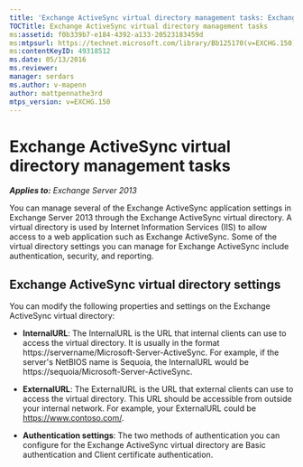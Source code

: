 ```yaml
---
title: 'Exchange ActiveSync virtual directory management tasks: Exchange 2013 Help'
TOCTitle: Exchange ActiveSync virtual directory management tasks
ms:assetid: f0b339b7-e184-4392-a133-20523183459d
ms:mtpsurl: https://technet.microsoft.com/library/Bb125170(v=EXCHG.150)
ms:contentKeyID: 49318512
ms.date: 05/13/2016
ms.reviewer: 
manager: serdars
ms.author: v-mapenn
author: mattpennathe3rd
mtps_version: v=EXCHG.150
---
```


# Exchange ActiveSync virtual directory management tasks

_**Applies to:** Exchange Server 2013_

You can manage several of the Exchange ActiveSync application settings in Exchange Server 2013 through the Exchange ActiveSync virtual directory. A virtual directory is used by Internet Information Services (IIS) to allow access to a web application such as Exchange ActiveSync. Some of the virtual directory settings you can manage for Exchange ActiveSync include authentication, security, and reporting.

## Exchange ActiveSync virtual directory settings

You can modify the following properties and settings on the Exchange ActiveSync virtual directory:

- **InternalURL**: The InternalURL is the URL that internal clients can use to access the virtual directory. It is usually in the format https://servername/Microsoft-Server-ActiveSync. For example, if the server's NetBIOS name is Sequoia, the InternalURL would be https://sequoia/Microsoft-Server-ActiveSync.

- **ExternalURL**: The ExternalURL is the URL that external clients can use to access the virtual directory. This URL should be accessible from outside your internal network. For example, your ExternalURL could be https://www.contoso.com/.

- **Authentication settings**: The two methods of authentication you can configure for the Exchange ActiveSync virtual directory are Basic authentication and Client certificate authentication.
